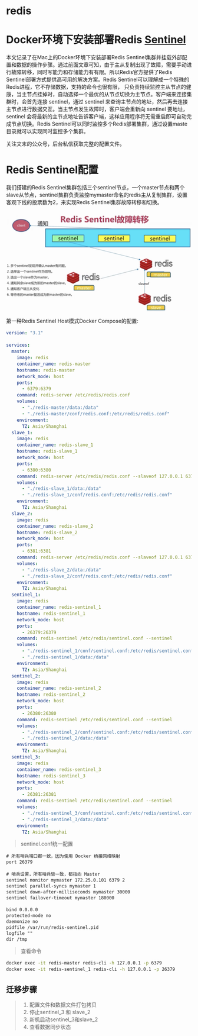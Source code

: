 # redis

# Docker环境下安装部署Redis [Sentinel](https://juejin.cn/post/6997458845148659743)



本文记录了在Mac上的Docker环境下安装部署Redis Sentinel集群并挂载外部配置和数据的操作步骤。通过前面文章可知，由于主从复制出现了故障，需要手动进行故障转移，同时写能力和存储能力有有限。所以Redis官方提供了Redis Sentinel部署方式提供高可用的解决方案。Redis Sentinel可以理解成一个特殊的Redis进程，它不存储数据，支持的命令也很有限， 只负责持续监控主从节点的健康，当主节点挂掉时，自动选择一个最优的从节点切换为主节点。客户端来连接集群时，会首先连接 sentinel，通过 sentinel 来查询主节点的地址，然后再去连接主节点进行数据交互。当主节点发生故障时，客户端会重新向 sentinel 要地址，sentinel 会将最新的主节点地址告诉客户端，这样应用程序将无需重启即可自动完成节点切换。Redis Sentinel可以同时监控多个Redis部署集群，通过设置maste目录就可以实现同时监控多个集群。

关注文末的公众号，后台私信获取完整的配置文件。

# Redis Sentinel配置

我们搭建的Redis Sentinel集群包括三个sentinel节点，一个master节点和两个slave从节点，sentinel集群负责监控mymaster命名的redis主从复制集群，设置客观下线的投票数为2，来实现Redis Sentinel集群故障转移和切换。

![continuous_deployment](.img_redis/05030FFCFAEC.png)

第一种Redis Sentinel Host模式Docker Compose的配置:

```yml 
version: "3.1"

services:
  master:
    image: redis
    container_name: redis-master
    hostname: redis-master
    network_mode: host
    ports:
      - 6379:6379
    command: redis-server /etc/redis/redis.conf
    volumes:
      - "./redis-master/data:/data"
      - "./redis-master/conf/redis.conf:/etc/redis/redis.conf"
    environment:
      TZ: Asia/Shanghai
  slave_1:
    image: redis
    container_name: redis-slave_1
    hostname: redis-slave_1
    network_mode: host
    ports:
      - 6380:6380
    command: redis-server /etc/redis/redis.conf --slaveof 127.0.0.1 6379
    volumes:
      - "./redis-slave_1/data:/data"
      - "./redis-slave_1/conf/redis.conf:/etc/redis/redis.conf"
    environment:
      TZ: Asia/Shanghai
  slave_2:
    image: redis
    container_name: redis-slave_2
    hostname: redis-slave_2
    network_mode: host
    ports:
      - 6381:6381
    command: redis-server /etc/redis/redis.conf --slaveof 127.0.0.1 6379
    volumes:
      - "./redis-slave_2/data:/data"
      - "./redis-slave_2/conf/redis.conf:/etc/redis/redis.conf"
    environment:
      TZ: Asia/Shanghai
  sentinel_1:
    image: redis
    container_name: redis-sentinel_1
    hostname: redis-sentinel_1
    network_mode: host
    ports:
      - 26379:26379
    command: redis-sentinel /etc/redis/sentinel.conf --sentinel
    volumes:
      - "./redis-sentinel_1/conf/sentinel.conf:/etc/redis/sentinel.conf"
      - "./redis-sentinel_1/data:/data"
    environment:
      TZ: Asia/Shanghai
  sentinel_2:
    image: redis
    container_name: redis-sentinel_2
    hostname: redis-sentinel_2
    network_mode: host
    ports:
      - 26380:26380
    command: redis-sentinel /etc/redis/sentinel.conf --sentinel
    volumes:
      - "./redis-sentinel_2/conf/sentinel.conf:/etc/redis/sentinel.conf"
      - "./redis-sentinel_2/data:/data"
    environment:
      TZ: Asia/Shanghai
  sentinel_3:
    image: redis
    container_name: redis-sentinel_3
    hostname: redis-sentinel_3
    network_mode: host
    ports:
      - 26381:26381
    command: redis-sentinel /etc/redis/sentinel.conf --sentinel
    volumes:
      - "./redis-sentinel_3/conf/sentinel.conf:/etc/redis/sentinel.conf"
      - "./redis-sentinel_3/data:/data"
    environment:
      TZ: Asia/Shanghai
```





>  sentinel.conf统一配置

```nginx
# 所有哨兵端口都一致，因为使用 Docker 桥接网络映射 
port 26379

# 哨兵设置，所有哨兵皆一致，都指向 Master
sentinel monitor mymaster 172.25.0.101 6379 2
sentinel parallel-syncs mymaster 1
sentinel down-after-milliseconds mymaster 30000
sentinel failover-timeout mymaster 180000

bind 0.0.0.0
protected-mode no
daemonize no
pidfile /var/run/redis-sentinel.pid
logfile ""
dir /tmp

```



> 查看命令

```sh
docker exec -it redis-master redis-cli -h 127.0.0.1 -p 6379
docker exec -it redis-sentinel_1 redis-cli -h 127.0.0.1 -p 26379
```



## 迁移步骤



> 1. 配置文件和数据文件打包拷贝
> 2. 停止sentinel_3 和 slave_2
> 3. 新机启动sentinel_3和slave_2
> 4. 查看数据同步状态
